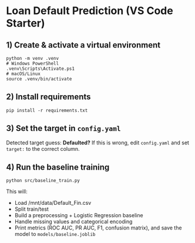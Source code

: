 # Loan Default Prediction (VS Code Starter)

## 1) Create & activate a virtual environment
```
python -m venv .venv
# Windows PowerShell
.venv\Scripts\Activate.ps1
# macOS/Linux
source .venv/bin/activate
```

## 2) Install requirements
```
pip install -r requirements.txt
```

## 3) Set the target in `config.yaml`
Detected target guess: **Defaulted?**
If this is wrong, edit `config.yaml` and set `target:` to the correct column.

## 4) Run the baseline training
```
python src/baseline_train.py
```

This will:
- Load /mnt/data/Default_Fin.csv
- Split train/test
- Build a preprocessing + Logistic Regression baseline
- Handle missing values and categorical encoding
- Print metrics (ROC AUC, PR AUC, F1, confusion matrix), and save the model to `models/baseline.joblib`
